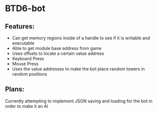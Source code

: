 # BTD6-bot
## Features:
* Can get memory regions inside of a handle to see if it is writable and executable
* Able to get module base address from game
* Uses offsets to locate a certain value address
* Keyboard Press
* Mouse Press
* Uses the value addresses to make the bot place random towers in random positions

## Plans:
Currently attempting to implement JSON saving and loading for the bot in order to make it an AI
